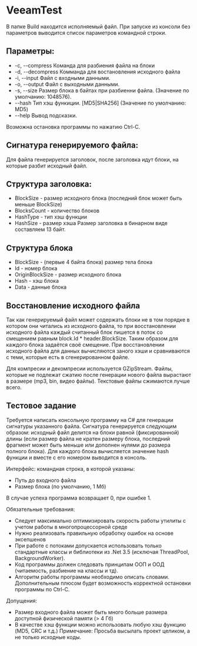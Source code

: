# VeeamTest

В папке Build находится исполняемый файл. 
При запуске из консоли без параметров выводится список параметров командной строки.

## Параметры: 

*  -c, --compress      Команда для разбиения файла на блоки
*  -d, --decompress    Комманда для востановления исходного файла
*  -i, --input         Файл с входными данными.
*  -o, --output        Файл с выходными данными.
*  -s, --size          Размер блока в байтах при разбиенни файла. (Значение по умолчанию: 1048576).
*  --hash              Тип хэш функиции. [MD5|SHA256] (Значение по умолчанию: MD5) 
*  --help              Вывод подсказки.

Возможна остановка программы по нажатию Ctrl-C.

## Сигнатура генерируемого файла:
Для файла генерируется заголовок, после заголовка идут блоки, на которые разбит исходный файл.

## Структура заголовка:
* BlockSize - размер исходного блока (последний блок может быть меньше BlockSize)
* BlocksCount - количество блоков
* HashType - тип хэш функции
* HashSize - размер хэша
Размер заголовка в бинарном виде составляем 13 байт.

## Структура блока
* BlockSize - (первые 4 байта блока) размер тела блока
* Id - номер блока
* OriginBlockSize - размер исходного блока
* Hash - хэш блока
* Data - данные блока

## Восстановление исходного файла
Так как генерируемый файл может содержать блоки не в том порядке в котором они читались из исходного файла, то при восстановлении исходного файла каждый считанный блок пишется в поток со смещением равным block.Id * header.BlockSize.
Таким образом для каждого блока задаётся своё смещение. 
При восстановлении исходного файла для данных вычисляются заного хэши и сравниваются с теми, которые есть в сгенерированном файле.

Для компресии и декомпресии используется GZipStream. Файлы, которые не подлежат сжатию после генерации нового файла вырастают в размере (mp3, bin, видео файлы). Текстовые файлы сжимаются лучше всего. 

## Тестовое задание

Требуется написать консольную программу на C# для генерации сигнатуры указанного файла. Сигнатура 
генерируется следующим образом: исходный файл делится на блоки равной (фиксированной) длины (если 
размер файла не кратен размеру блока, последний фрагмент может быть меньше или дополнен нулями до 
размера полного блока). Для каждого блока вычисляется значение hash функции и вместе с его номером 
выводится в консоль.

Интерфейс: командная строка, в которой указаны:
*  Путь до входного файла
*  Размер блока (по умолчанию, 1 Мб)

В случае успеха программа возвращает 0, при ошибке 1.

Обязательные требования:
*  Следует максимально оптимизировать скорость работы утилиты с учетом работы в многопроцессорной среде
*  Нужно реализовать правильную обработку ошибок на основе эксепшенов
*  При работе с потоками допускается использовать только стандартные классы и библиотеки из .Net 3.5 (исключая ThreadPool, BackgroundWorker).
*  Код программы должен следовать принципам ООП и ООД (читаемость, разбиение на классы и тд).
*  Алгоритм работы программы необходимо описать словами.
Дополнительным плюсом будет возможность корректной остановки программы по Ctrl-C.

Допущения:
*  Размер входного файла может быть много больше размера доступной физической памяти (> 4 Гб)
*  В качестве хэш функции можно использовать любую хэш функцию (MD5, CRC и т.д.)
Примечание: Просьба высылать проект целиком, а не только исходные коды.
